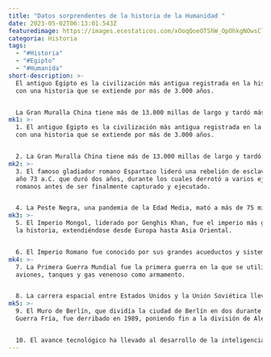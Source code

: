 ```yaml
---
title: "Datos sorprendentes de la historia de la Humanidad "
date: 2023-05-02T06:13:01.543Z
featuredimage: https://images.ecestaticos.com/xOoqQoeOTShW_OpOhkgNOwsClH0=/0x86:1250x742/600x315/filters:fill(white):format(jpg)/f.elconfidencial.com%2Foriginal%2Fb45%2F161%2F2b4%2Fb451612b46782078431528832573321f.jpg
categoria: Historia
tags:
  - "#Historia"
  - "#Egipto"
  - "#Humanida"
short-description: >-
  El antiguo Egipto es la civilización más antigua registrada en la historia,
  con una historia que se extiende por más de 3.000 años.


  La Gran Muralla China tiene más de 13.000 millas de largo y tardó más de 2.000 años en construirse.
mk1: >-
  1. El antiguo Egipto es la civilización más antigua registrada en la historia,
  con una historia que se extiende por más de 3.000 años.


  2﻿. La Gran Muralla China tiene más de 13.000 millas de largo y tardó más de 2.000 años en construirse.
mk2: >-
  3﻿. El famoso gladiador romano Espartaco lideró una rebelión de esclavos en el
  año 73 a.C. que duró dos años, durante los cuales derrotó a varios ejércitos
  romanos antes de ser finalmente capturado y ejecutado.


  4﻿. La Peste Negra, una pandemia de la Edad Media, mató a más de 75 millones de personas en todo el mundo, lo que representó aproximadamente el 30% de la población mundial en ese momento.
mk3: >-
  5﻿. El Imperio Mongol, liderado por Genghis Khan, fue el imperio más grande de
  la historia, extendiéndose desde Europa hasta Asia Oriental.


  6﻿. El Imperio Romano fue conocido por sus grandes acueductos y sistemas de transporte, incluyendo más de 50.000 millas de carreteras que conectaban a todo el imperio.
mk4: >-
  7. La Primera Guerra Mundial fue la primera guerra en la que se utilizaron
  aviones, tanques y gas venenoso como armamento.


  8﻿. La carrera espacial entre Estados Unidos y la Unión Soviética llevó a la primera misión tripulada a la Luna en 1969.
mk5: >-
  9﻿. El Muro de Berlín, que dividía la ciudad de Berlín en dos durante la
  Guerra Fría, fue derribado en 1989, poniendo fin a la división de Alemania.


  1﻿0. El avance tecnológico ha llevado al desarrollo de la inteligencia artificial, la robótica y la exploración del espacio, lo que puede cambiar la forma en que vivimos y nos comunicamos en el futuro.
---
```

